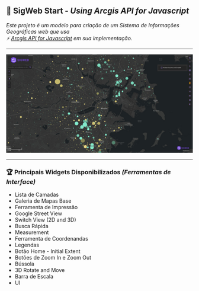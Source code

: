 ## 🚀 SigWeb Start - <i>Using Arcgis API for Javascript</i>
<p>
  <i>
   Este projeto é um modelo para criação de um Sistema de Informações Geográficas web que usa
   <br/>⚡ <a href="https://developers.arcgis.com/javascript/latest/sample-code/">Arcgis API for Javascript</a>
    em sua implementação.
  </i>
</p>
<hr/>
<img src="./static/images/thumb.jpg" alt="thumb" />
<hr/>
<h3>🏆 Principais Widgets Disponibilizados <i>(Ferramentas de Interface)</i> </h3>

- Lista de Camadas
- Galeria de Mapas Base
- Ferramenta de Impressão
- Google Street View
- Switch View (2D and 3D)
- Busca Rápida
- Measurement
- Ferramenta de Coordenandas
- Legendas
- Botão Home - Initial Extent
- Botões de Zoom In e Zoom Out
- Bússola
- 3D Rotate and Move
- Barra de Escala
- UI
